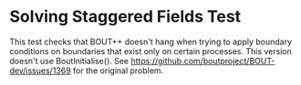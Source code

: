 Solving Staggered Fields Test
=============================

This test checks that BOUT++ doesn't hang when trying to apply boundary
conditions on boundaries that exist only on certain processes. This version
doesn't use BoutInitialise(). See
https://github.com/boutproject/BOUT-dev/issues/1369 for the original problem.
